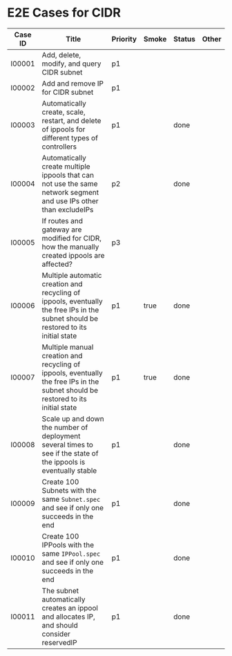 # E2E Cases for CIDR

| Case ID | Title                                                                                                                               | Priority | Smoke | Status | Other |
| ------- | ----------------------------------------------------------------------------------------------------------------------------------- | -------- | ----- | ------ | ----- |
| I00001  | Add, delete, modify, and query CIDR subnet                                                                                          |   p1     |       |        |       |
| I00002  | Add and remove IP for CIDR subnet                                                                                                   |   p1     |       |        |       |
| I00003  | Automatically create, scale, restart, and delete of ippools for different types of controllers                                      |   p1     |       |  done  |       |
| I00004  | Automatically create multiple ippools that can not use the same network segment and use IPs other than excludeIPs                   |   p2     |       |  done  |       |
| I00005  | If routes and gateway are modified for CIDR, how the manually created ippools are affected?                                         |   p3     |       |        |       |
| I00006  | Multiple automatic creation and recycling of ippools, eventually the free IPs in the subnet should be restored to its initial state |   p1     | true  |  done  |       |
| I00007  | Multiple manual creation and recycling of ippools, eventually the free IPs in the subnet should be restored to its initial state    |   p1     | true  |  done  |       |
| I00008  | Scale up and down the number of deployment several times to see if the state of the ippools is eventually stable                    |   p1     |       |  done  |       |
| I00009  | Create 100 Subnets with the same `Subnet.spec` and see if only one succeeds in the end                                              |   p1     |       |  done  |       |
| I00010  | Create 100 IPPools with the same `IPPool.spec` and see if only one succeeds in the end                                              |   p1     |       |  done  |       |
| I00011  | The subnet automatically creates an ippool and allocates IP, and should consider reservedIP                                         |   p1     |       |  done  |       |

